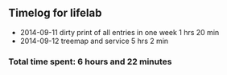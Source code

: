 ## Timelog for lifelab
* 2014-09-11 dirty print of all entries in one week 1 hrs 20 min
* 2014-09-12 treemap and service 5 hrs 2 min

### Total time spent: 6 hours and 22 minutes 
